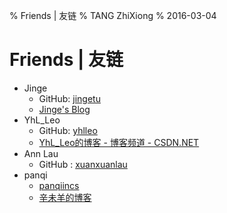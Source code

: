 % Friends | 友链
% TANG ZhiXiong
% 2016-03-04

Friends | 友链
==============

- Jinge
    + GitHub: [jingetu](https://github.com/jingetu)
    + [Jinge's Blog](http://www.tujinge.com/)
- YhL_Leo
    + GitHub: [yhlleo](https://github.com/yhlleo)
    + [YhL_Leo的博客 - 博客频道 - CSDN.NET](http://blog.csdn.net/yhl_leo)
- Ann Lau
    + GitHub : [xuanxuanlau](https://github.com/xuanxuanlau)
- panqi
    + [panqiincs](http://github.com/panqiincs)
    + [辛未羊的博客](http://panqiincs.github.io/)
